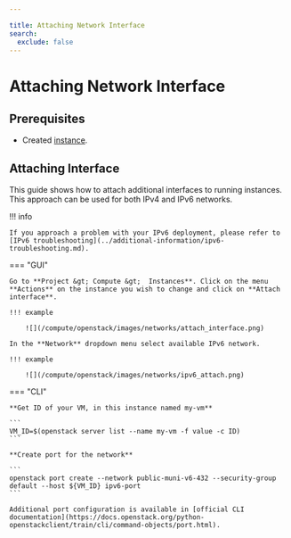 ```yaml
---

title: Attaching Network Interface
search:
  exclude: false
---
```


# Attaching Network Interface

## Prerequisites

- Created [instance](../getting-started/creating-first-infrastructure.md).

## Attaching Interface

This guide shows how to attach additional interfaces to running instances. This approach can be used for both IPv4 and IPv6 networks.

!!! info

    If you approach a problem with your IPv6 deployment, please refer to [IPv6 troubleshooting](../additional-information/ipv6-troubleshooting.md).

=== "GUI"

    Go to **Project &gt; Compute &gt;  Instances**. Click on the menu **Actions** on the instance you wish to change and click on **Attach interface**.

    !!! example

        ![](/compute/openstack/images/networks/attach_interface.png)

    In the **Network** dropdown menu select available IPv6 network.

    !!! example

        ![](/compute/openstack/images/networks/ipv6_attach.png)

=== "CLI"

    **Get ID of your VM, in this instance named my-vm**

    ```
    VM_ID=$(openstack server list --name my-vm -f value -c ID)
    ```

    **Create port for the network**

    ```
    openstack port create --network public-muni-v6-432 --security-group default --host ${VM_ID} ipv6-port
    ```

    Additional port configuration is available in [official CLI documentation](https://docs.openstack.org/python-openstackclient/train/cli/command-objects/port.html).
